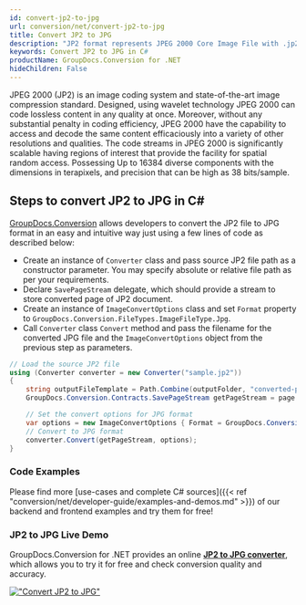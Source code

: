 ```yaml
---
id: convert-jp2-to-jpg
url: conversion/net/convert-jp2-to-jpg
title: Convert JP2 to JPG
description: "JP2 format represents JPEG 2000 Core Image File with .jp2 extension. Learn how to convert JP2 to JPG file programmatically in C# language using GroupDocs.Conversion for .NET library."
keywords: Convert JP2 to JPG in C#
productName: GroupDocs.Conversion for .NET
hideChildren: False
---
```


JPEG 2000 (JP2) is an image coding system and state-of-the-art image compression standard. Designed, using wavelet technology JPEG 2000 can code lossless content in any quality at once. Moreover, without any substantial penalty in coding efficiency, JPEG 2000  have the capability to access and decode the same content efficaciously into a variety of other resolutions and qualities. The code streams in JPEG 2000 is significantly scalable having regions of interest that provide the facility for spatial random access. Possessing Up to 16384 diverse components with the dimensions in terapixels, and precision that can be high as 38 bits/sample.

## Steps to convert JP2 to JPG in C#

[GroupDocs.Conversion](https://products.groupdocs.com/conversion/net) allows developers to convert the JP2 file to JPG format in an easy and intuitive way just using a few lines of code as described below:

* Create an instance of `Converter` class and pass source JP2 file path as a constructor parameter. You may specify absolute or relative file path as per your requirements. 
* Declare `SavePageStream` delegate, which should provide a stream to store converted page of JP2 document.
* Create an instance of `ImageConvertOptions` class and set `Format` property to `GroupDocs.Conversion.FileTypes.ImageFileType.Jpg`.
* Call `Converter` class `Convert` method and pass the filename for the converted JPG file and the `ImageConvertOptions` object from the previous step as parameters.

```csharp
// Load the source JP2 file
using (Converter converter = new Converter("sample.jp2"))
{
    string outputFileTemplate = Path.Combine(outputFolder, "converted-page-{0}.jpg");
    GroupDocs.Conversion.Contracts.SavePageStream getPageStream = page => new FileStream(string.Format(outputFileTemplate, page), FileMode.Create);

    // Set the convert options for JPG format
    var options = new ImageConvertOptions { Format = GroupDocs.Conversion.FileTypes.ImageFileType.Jpg };   
    // Convert to JPG format
    converter.Convert(getPageStream, options);
}
```

### Code Examples

Please find more [use-cases and complete C# sources]({{< ref "conversion/net/developer-guide/examples-and-demos.md" >}}) of our backend and frontend examples and try them for free!

### JP2 to JPG Live Demo

GroupDocs.Conversion for .NET provides an online [**JP2 to JPG converter**](https://products.groupdocs.app/conversion/jp2-to-jpg), which allows you to try it for free and check conversion quality and accuracy.

[!["Convert JP2 to JPG"](conversion/net/images/convert-to-jpg/convert-jp2-to-jpg.png)](https://products.groupdocs.app/conversion/jp2-to-jpg)